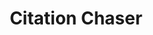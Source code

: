 ---
layout: default
authors: Neal Haddaway
citation: 'Haddaway, N.R., Grainger, M.J., Gray, C.T. 2021. citationchaser: An R package
  and Shiny app for forward and backward citations chasing in academic searching.'
description: 'In systematic reviews, we often want to obtain lists of references from
  across studies: forward citation chasing looks for all records citing one or more
  articles of known relevance; backward ciation chasing looks for all records referenced
  in one or more articles. This package contains functions to automate the process
  of forward and backward citation chasing by making use of the Lens.org API. An input
  article list can be used to return a list of all referenced records, and/or all
  citing records in the Lens.org database (consisting of PubMed, PubMed Central, CrossRef,
  Microsoft Academic Graph and CORE; ''https://www.lens.org'').'
last_edit: Wed, 01 Dec 2021 19:24:38 GMT
location: https://github.com/nealhaddaway/citationchaser
related_projects: {}
shortname: citation_chaser
tags:
- citation
- reviews
- lens
terms_of_use: MIT License
title: Citation Chaser
uuid: db1c19b5-a1b3-4a49-9fce-583c0b522d9f
---